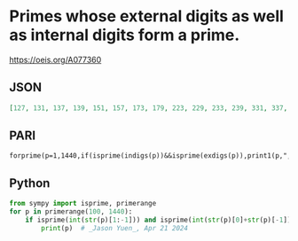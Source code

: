 # Primes whose external digits as well as internal digits form a prime\.
https://oeis.org/A077360
## JSON
```JSON
[127, 131, 137, 139, 151, 157, 173, 179, 223, 229, 233, 239, 331, 337, 421, 431, 433, 457, 523, 631, 677, 733, 739, 751, 773, 823, 829, 839, 853, 859, 937, 977, 1021, 1031, 1033, 1039, 1051, 1117, 1171, 1193, 1231, 1237, 1291, 1297, 1319, 1373, 1433, 1439]
```
## PARI
```PARI
forprime(p=1,1440,if(isprime(indigs(p))&&isprime(exdigs(p)),print1(p,",")))
```
## Python
```Python
from sympy import isprime, primerange
for p in primerange(100, 1440):
    if isprime(int(str(p)[1:-1])) and isprime(int(str(p)[0]+str(p)[-1])):
        print(p)  # _Jason Yuen_, Apr 21 2024
```
